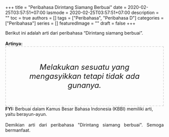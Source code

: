 +++
title = "Peribahasa Dirintang Siamang Berbuai"
date = 2020-02-25T03:57:51+07:00
lasmode = 2020-02-25T03:57:51+07:00
description = ""
toc = true
authors = []
tags = ["Peribahasa", "Peribahasa D"]
categories = ["Peribahasa"]
series = []
featuredImage = ""
draft = false
+++

<div dir="ltr" style="text-align: left;" trbidi="on"><div style="text-align: justify;">Berikut ini adalah arti dari peribahasa “Dirintang siamang berbuai”.</div><br /><div style="text-align: justify;"><b>Artinya:</b></div><div style="border: 2px dashed #ddd; font-size: 24px; height: auto; margin: 0 auto; padding: 50px; text-align: center; width: auto;"><i>Melakukan sesuatu yang mengasyikkan tetapi tidak ada gunanya.</i></div><b>FYI:</b> Berbuai dalam Kamus Besar Bahasa Indonesia (KBBI) memiliki arti, yaitu berayun-ayun.<br /><br /><div style="text-align: justify;">Demikian arti dari peribahasa "Dirintang siamang berbuai". Semoga bermanfaat.</div></div>
